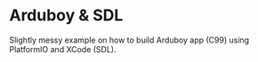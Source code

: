 # Arduboy & SDL

Slightly messy example on how to build Arduboy app (C99) using PlatformIO and XCode (SDL).
